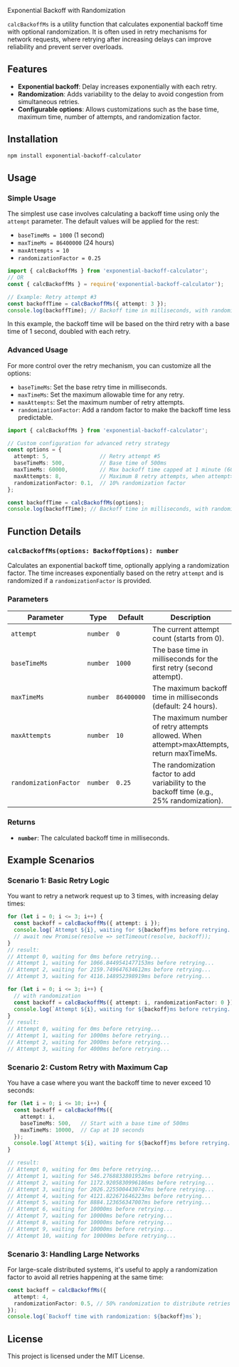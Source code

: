 
Exponential Backoff with Randomization

`calcBackoffMs` is a utility function that calculates exponential backoff time with optional randomization. It is often used in retry mechanisms for network requests, where retrying after increasing delays can improve reliability and prevent server overloads.

## Features

- **Exponential backoff**: Delay increases exponentially with each retry.
- **Randomization**: Adds variability to the delay to avoid congestion from simultaneous retries.
- **Configurable options**: Allows customizations such as the base time, maximum time, number of attempts, and randomization factor.

## Installation

```bash
npm install exponential-backoff-calculator
```

## Usage

### Simple Usage

The simplest use case involves calculating a backoff time using only the `attempt` parameter. The default values will be applied for the rest:

- `baseTimeMs = 1000` (1 second)
- `maxTimeMs = 86400000` (24 hours)
- `maxAttempts = 10`
- `randomizationFactor = 0.25`

```ts
import { calcBackoffMs } from 'exponential-backoff-calculator';
// OR
const { calcBackoffMs } = require('exponential-backoff-calculator');

// Example: Retry attempt #3
const backoffTime = calcBackoffMs({ attempt: 3 });
console.log(backoffTime); // Backoff time in milliseconds, with randomization
```

In this example, the backoff time will be based on the third retry with a base time of 1 second, doubled with each retry.

### Advanced Usage

For more control over the retry mechanism, you can customize all the options:

- `baseTimeMs`: Set the base retry time in milliseconds.
- `maxTimeMs`: Set the maximum allowable time for any retry.
- `maxAttempts`: Set the maximum number of retry attempts.
- `randomizationFactor`: Add a random factor to make the backoff time less predictable.

```ts
import { calcBackoffMs } from 'exponential-backoff-calculator';

// Custom configuration for advanced retry strategy
const options = {
  attempt: 5,                // Retry attempt #5
  baseTimeMs: 500,           // Base time of 500ms
  maxTimeMs: 60000,          // Max backoff time capped at 1 minute (60000ms)
  maxAttempts: 8,            // Maximum 8 retry attempts, when attempt>8, return maxTimeMs
  randomizationFactor: 0.1,  // 10% randomization factor
};

const backoffTime = calcBackoffMs(options);
console.log(backoffTime); // Backoff time in milliseconds, with randomization
```

## Function Details

### `calcBackoffMs(options: BackoffOptions): number`

Calculates an exponential backoff time, optionally applying a randomization factor. The time increases exponentially based on the retry `attempt` and is randomized if a `randomizationFactor` is provided.

### Parameters

| Parameter            | Type     | Default       | Description                                                                         |
|----------------------|----------|---------------|-------------------------------------------------------------------------------------|
| `attempt`            | `number` | `0`           | The current attempt count (starts from 0).                                          |
| `baseTimeMs`         | `number` | `1000`        | The base time in milliseconds for the first retry (second attempt).                 |
| `maxTimeMs`          | `number` | `86400000`    | The maximum backoff time in milliseconds (default: 24 hours).                       |
| `maxAttempts`        | `number` | `10`          | The maximum number of retry attempts allowed. When attempt>maxAttempts, return maxTimeMs.                                       |
| `randomizationFactor`| `number` | `0.25`        | The randomization factor to add variability to the backoff time (e.g., 25% randomization). |

### Returns
- **`number`**: The calculated backoff time in milliseconds.

## Example Scenarios

### Scenario 1: Basic Retry Logic

You want to retry a network request up to 3 times, with increasing delay times:

```ts
for (let i = 0; i <= 3; i++) {
  const backoff = calcBackoffMs({ attempt: i });
  console.log(`Attempt ${i}, waiting for ${backoff}ms before retrying...`);
  // await new Promise(resolve => setTimeout(resolve, backoff));
}
// result:
// Attempt 0, waiting for 0ms before retrying...
// Attempt 1, waiting for 1066.8449541477153ms before retrying...
// Attempt 2, waiting for 2159.749647634612ms before retrying...
// Attempt 3, waiting for 4116.148952398919ms before retrying...
```

```ts
for (let i = 0; i <= 3; i++) {
  // with randomization
  const backoff = calcBackoffMs({ attempt: i, randomizationFactor: 0 });
  console.log(`Attempt ${i}, waiting for ${backoff}ms before retrying...`);
}
// result:
// Attempt 0, waiting for 0ms before retrying...
// Attempt 1, waiting for 1000ms before retrying...
// Attempt 2, waiting for 2000ms before retrying...
// Attempt 3, waiting for 4000ms before retrying...
```

### Scenario 2: Custom Retry with Maximum Cap

You have a case where you want the backoff time to never exceed 10 seconds:

```ts
for (let i = 0; i <= 10; i++) {
  const backoff = calcBackoffMs({
    attempt: i,
    baseTimeMs: 500,   // Start with a base time of 500ms
    maxTimeMs: 10000,  // Cap at 10 seconds
  });
  console.log(`Attempt ${i}, waiting for ${backoff}ms before retrying...`);
}

// result:
// Attempt 0, waiting for 0ms before retrying...
// Attempt 1, waiting for 546.2768833801952ms before retrying...
// Attempt 2, waiting for 1172.9205830996186ms before retrying...
// Attempt 3, waiting for 2026.2255004430747ms before retrying...
// Attempt 4, waiting for 4121.822671646223ms before retrying...
// Attempt 5, waiting for 8884.123656347007ms before retrying...
// Attempt 6, waiting for 10000ms before retrying...
// Attempt 7, waiting for 10000ms before retrying...
// Attempt 8, waiting for 10000ms before retrying...
// Attempt 9, waiting for 10000ms before retrying...
// Attempt 10, waiting for 10000ms before retrying...
```

### Scenario 3: Handling Large Networks

For large-scale distributed systems, it's useful to apply a randomization factor to avoid all retries happening at the same time:

```ts
const backoff = calcBackoffMs({
  attempt: 4,
  randomizationFactor: 0.5, // 50% randomization to distribute retries
});
console.log(`Backoff time with randomization: ${backoff}ms`);
```

## License

This project is licensed under the MIT License.
